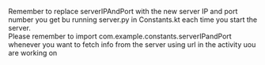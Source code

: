 Remember to replace serverIPAndPort with the new server IP and port number you get bu running server.py in Constants.kt each time you start the server.</br>
Please remember to import com.example.constants.serverIPandPort whenever you want to fetch info from the server using url in the activity uou are working on </br>

